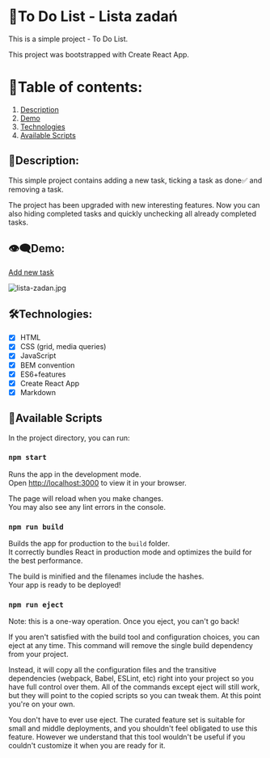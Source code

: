 # 📂To Do List - Lista zadań
This is a simple project - To Do List.

This project was bootstrapped with Create React App.
# 📑Table of contents:

1. [Description](#📌description)
2. [Demo](#👁‍🗨demo)
3. [Technologies](#🛠technologies)
4. [Available Scripts](#📌available-scripts)
## 📌Description:

This simple project contains adding a new task, ticking a task as done✅ and removing a task.

The project has been upgraded with new interesting features. Now you can also hiding completed tasks and quickly unchecking all already completed tasks.

## 👁‍🗨Demo:
[Add new task](https://maxnatalia.github.io/ToDoListReact/)

![lista-zadan.jpg](https://i.postimg.cc/8kfggsC2/lista-zadan.jpg)

## 🛠Technologies:

- [x] HTML
- [x] CSS (grid, media queries)
- [x] JavaScript
- [x] BEM convention
- [x] ES6+features
- [x] Create React App
- [x] Markdown
## 📌Available Scripts

In the project directory, you can run:

### `npm start`

Runs the app in the development mode.\
Open [http://localhost:3000](http://localhost:3000) to view it in your browser.

The page will reload when you make changes.\
You may also see any lint errors in the console.

### `npm run build`

Builds the app for production to the `build` folder.\
It correctly bundles React in production mode and optimizes the build for the best performance.

The build is minified and the filenames include the hashes.\
Your app is ready to be deployed!

### `npm run eject`
Note: this is a one-way operation. Once you eject, you can't go back!

If you aren't satisfied with the build tool and configuration choices, you can eject at any time. This command will remove the single build dependency from your project.

Instead, it will copy all the configuration files and the transitive dependencies (webpack, Babel, ESLint, etc) right into your project so you have full control over them. All of the commands except eject will still work, but they will point to the copied scripts so you can tweak them. At this point you're on your own.

You don't have to ever use eject. The curated feature set is suitable for small and middle deployments, and you shouldn't feel obligated to use this feature. However we understand that this tool wouldn't be useful if you couldn't customize it when you are ready for it.
